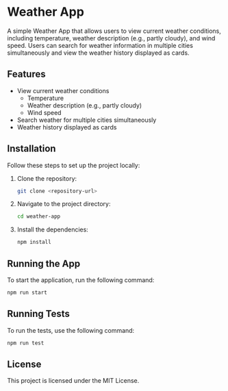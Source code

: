 
# Weather App

A simple Weather App that allows users to view current weather conditions, including temperature, weather description (e.g., partly cloudy), and wind speed. Users can search for weather information in multiple cities simultaneously and view the weather history displayed as cards.

## Features

- View current weather conditions
  - Temperature
  - Weather description (e.g., partly cloudy)
  - Wind speed
- Search weather for multiple cities simultaneously
- Weather history displayed as cards

## Installation

Follow these steps to set up the project locally:

1. Clone the repository:
    ```sh
    git clone <repository-url>
    ```
2. Navigate to the project directory:
    ```sh
    cd weather-app
    ```
3. Install the dependencies:
    ```sh
    npm install
    ```

## Running the App

To start the application, run the following command:
```sh
npm run start
```

## Running Tests

To run the tests, use the following command:
```sh
npm run test
```

## License

This project is licensed under the MIT License.
